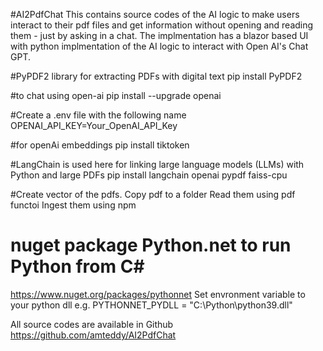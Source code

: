 #AI2PdfChat
This contains source codes of the AI logic to make users interact to their pdf files and get information without opening and reading them - just by asking in a chat. The implmentation has a blazor based UI with python implmentation of the AI logic to interact with Open AI's Chat GPT. 

#PyPDF2 library for extracting PDFs with digital text
pip install PyPDF2

#to chat using open-ai
pip install --upgrade openai

#Create a .env file with the following name
OPENAI_API_KEY=Your_OpenAI_API_Key

#for openAi embeddings
pip install tiktoken

#LangChain is used here for linking large language models (LLMs) with Python and large PDFs
pip install langchain openai pypdf faiss-cpu

#Create vector of the pdfs.
Copy pdf to a folder
Read them using pdf functoi
Ingest them using npm

# nuget package Python.net to run Python from C#
https://www.nuget.org/packages/pythonnet
Set envronment variable to your python dll e.g.
PYTHONNET_PYDLL  = "C:\Python\python39.dll"


All source codes are available in Github https://github.com/amteddy/AI2PdfChat